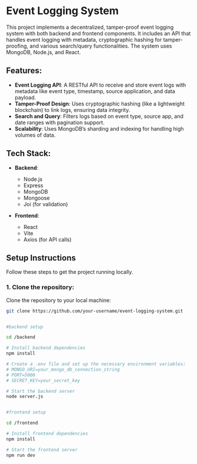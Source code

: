 # Event Logging System

This project implements a decentralized, tamper-proof event logging system with both backend and frontend components. It includes an API that handles event logging with metadata, cryptographic hashing for tamper-proofing, and various search/query functionalities. The system uses MongoDB, Node.js, and React.

## Features:
- **Event Logging API**: A RESTful API to receive and store event logs with metadata like event type, timestamp, source application, and data payload.
- **Tamper-Proof Design**: Uses cryptographic hashing (like a lightweight blockchain) to link logs, ensuring data integrity.
- **Search and Query**: Filters logs based on event type, source app, and date ranges with pagination support.
- **Scalability**: Uses MongoDB’s sharding and indexing for handling high volumes of data.

## Tech Stack:

- **Backend**:
  - Node.js
  - Express
  - MongoDB
  - Mongoose
  - Joi (for validation)

- **Frontend**:
  - React
  - Vite
  - Axios (for API calls)

## Setup Instructions

Follow these steps to get the project running locally.

### 1. Clone the repository:

Clone the repository to your local machine:

```bash
git clone https://github.com/your-username/event-logging-system.git


#backend setup

cd /backend

# Install backend dependencies
npm install

# Create a .env file and set up the necessary environment variables:
# MONGO_URI=your_mongo_db_connection_string
# PORT=5000
# SECRET_KEY=your_secret_key

# Start the backend server
node server.js


#frontend setup

cd /frontend

# Install frontend dependencies
npm install

# Start the frontend server
npm run dev


